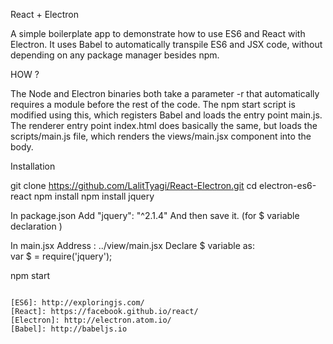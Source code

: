 React + Electron

A simple boilerplate app to demonstrate how to use ES6 and React with Electron. It uses Babel to automatically transpile ES6 and JSX code, without depending on any package manager besides npm.


HOW ?

The Node and Electron binaries both take a parameter -r that automatically requires a module before the rest of the code. The npm start script is modified using this, which registers Babel and loads the entry point main.js.
The renderer entry point index.html does basically the same, but loads the scripts/main.js file, which renders the views/main.jsx component into the body.

Installation 

git clone https://github.com/LalitTyagi/React-Electron.git
cd electron-es6-react
npm install
npm install jquery

In package.json
Add
"jquery": "^2.1.4"
And then save it. (for $ variable declaration )

In main.jsx
Address : ../view/main.jsx
Declare $ variable as:  
var $ = require('jquery');

npm start

```

[ES6]: http://exploringjs.com/
[React]: https://facebook.github.io/react/
[Electron]: http://electron.atom.io/
[Babel]: http://babeljs.io
